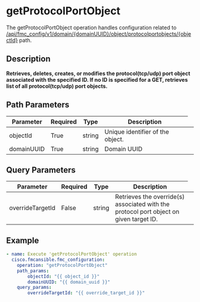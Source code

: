 # getProtocolPortObject

The getProtocolPortObject operation handles configuration related to [/api/fmc_config/v1/domain/{domainUUID}/object/protocolportobjects/{objectId}](/paths//api/fmc_config/v1/domain/{domain_uuid}/object/protocolportobjects/{object_id}.md) path.&nbsp;
## Description
**Retrieves, deletes, creates, or modifies the protocol(tcp/udp) port object associated with the specified ID. If no ID is specified for a GET, retrieves list of all protocol(tcp/udp) port objects.**

## Path Parameters
| Parameter | Required | Type | Description |
| --------- | -------- | ---- | ----------- |
| objectId | True | string <td colspan=3> Unique identifier of the object. |
| domainUUID | True | string <td colspan=3> Domain UUID |

## Query Parameters
| Parameter | Required | Type | Description |
| --------- | -------- | ---- | ----------- |
| overrideTargetId | False | string <td colspan=3> Retrieves the override(s) associated with the protocol port object on given target ID. |

## Example
```yaml
- name: Execute 'getProtocolPortObject' operation
  cisco.fmcansible.fmc_configuration:
    operation: "getProtocolPortObject"
    path_params:
        objectId: "{{ object_id }}"
        domainUUID: "{{ domain_uuid }}"
    query_params:
        overrideTargetId: "{{ override_target_id }}"

```
